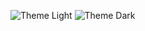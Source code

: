 ![Theme Light](https://github.com/user-attachments/assets/a9667ecc-35a5-47cf-b74d-2fdc6b876bdf)
![Theme Dark](https://github.com/user-attachments/assets/0c4e5a1a-d2ad-421f-9c3f-c0b050b6135d)
